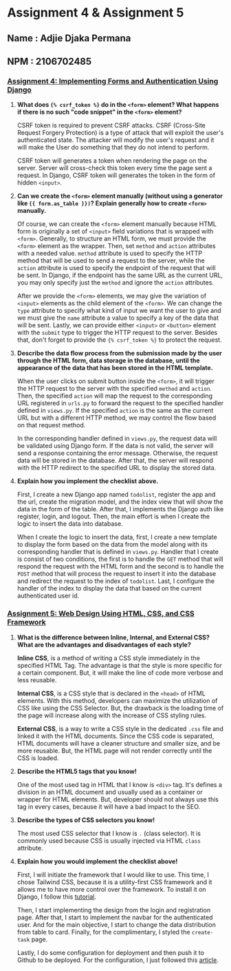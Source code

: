 # Assignment 4 & Assignment 5

## Name : Adjie Djaka Permana

## NPM : 2106702485

### [Assignment 4: Implementing Forms and Authentication Using Django](https://pbp-assigments-adjie.herokuapp.com/todolist)

1. **What does `{% csrf_token %}` do in the `<form>` element? What happens if there is no such "code snippet" in the `<form>` element?**

   CSRF token is required to prevent CSRF attacks. CSRF (Cross-Site Request Forgery Protection) is a type of attack that will exploit the user's authenticated state. The attacker will modify the user's request and it will make the User do something that they do not intend to perform.

   CSRF token will generates a token when rendering the page on the server. Server will cross-check this token every time the page sent a request. In Django, CSRF token will generates the token in the form of hidden `<input>`.

2. **Can we create the `<form>` element manually (without using a generator like `{{ form.as_table }})`? Explain generally how to create `<form>` manually.**

   Of course, we can create the `<form>` element manually because HTML form is originally a set of `<input>` field variations that is wrapped with `<form>`. Generally, to structure an HTML form, we must provide the `<form>` element as the wrapper. Then, set `method` and `action` attributes with a needed value. `method` attribute is used to specify the HTTP method that will be used to send a request to the server, while the `action` attribute is used to specify the endpoint of the request that will be sent. In Django, if the endpoint has the same URL as the current URL, you may only specify just the `method` and ignore the `action` attributes.

   After we provide the `<form>` elements, we may give the variation of `<input>` elements as the child element of the `<form>`. We can change the `type` attribute to specify what kind of input we want the user to give and we must give the `name` attribute a value to specify a key of the data that will be sent. Lastly, we can provide either `<input>` or `<button>` element with the `submit` type to trigger the HTTP request to the server. Besides that, don't forget to provide the `{% csrf_token %}` to protect the request.

3. **Describe the data flow process from the submission made by the user through the HTML form, data storage in the database, until the appearance of the data that has been stored in the HTML template.**

   When the user clicks on submit button inside the `<form>`, it will trigger the HTTP request to the server with the specified `method` and `action`. Then, the specified `action` will map the request to the corresponding URL registered in `urls.py` to forward the request to the specified handler defined in `views.py`. If the specified `action` is the same as the current URL but with a different HTTP method, we may control the flow based on that request method.

   In the corresponding handler defined in `views.py`, the request data will be validated using Django form. If the data is not valid, the server will send a response containing the error message. Otherwise, the request data will be stored in the database. After that, the server will respond with the HTTP redirect to the specified URL to display the stored data.

4. **Explain how you implement the checklist above.**

   First, I create a new Django app named `todolist`, register the app and the url, create the migration model, and the index view that will show the data in the form of the table. After that, I implements the Django auth like register, login, and logout. Then, the main effort is when I create the logic to insert the data into database.

   When I create the logic to insert the data, first, I create a new template to display the form based on the data from the model along with its corresponding handler that is defined in `views.py`. Handler that I create is consist of two conditions, the first is to handle the `GET` method that will respond the request with the HTML form and the second is to handle the `POST` method that will process the request to insert it into the database and redirect the request to the index of `todolist`. Last, I configure the handler of the index to display the data that based on the current authenticated user id.

### [Assignment 5: Web Design Using HTML, CSS, and CSS Framework](https://pbp-assigments-adjie.herokuapp.com/todolist)

1. **What is the difference between Inline, Internal, and External CSS? What are the advantages and disadvantages of each style?**

   **Inline CSS**, is a method of writing a CSS style immediately in the specified HTML Tag. The advantage is that the style is more specific for a certain component. But, it will make the line of code more verbose and less reusable.

   **Internal CSS**, is a CSS style that is declared in the `<head>` of HTML elements. With this method, developers can maximize the utilization of CSS like using the CSS Selector. But, the drawback is the loading time of the page will increase along with the increase of CSS styling rules.

   **External CSS**, is a way to write a CSS style in the dedicated `.css` file and linked it with the HTML documents. Since the CSS code is separated, HTML documents will have a cleaner structure and smaller size, and be more reusable. But, the HTML page will not render correctly until the CSS is loaded.

2. **Describe the HTML5 tags that you know!**

   One of the most used tag in HTML that I know is `<div>` tag. It's defines a division in an HTML document and usually used as a container or wrapper for HTML elements. But, developer should not always use this tag in every cases, because it will have a bad impact to the SEO.

3. **Describe the types of CSS selectors you know!**

   The most used CSS selector that I know is `.` (class selector). It is commonly used because CSS is usually injected via HTML `class` attribute.

4. **Explain how you would implement the checklist above!**

   First, I will initiate the framework that I would like to use. This time, I chose Tailwind CSS, because it is a utility-first CSS framework and it allows me to have more control over the framework. To install it on Django, I follow this [tutorial]("https://django-tailwind.readthedocs.io/en/latest/installation.html").

   Then, I start implementing the design from the login and registration page. After that, I start to implement the navbar for the authenticated user. And for the main objective, I start to change the data distribution from table to card. Finally, for the complimentary, I styled the `create-task` page.

   Lastly, I do some configuration for deployment and then push it to Github to be deployed. For the configuration, I just followed this [article](https://medium.com/@phuitsing/heroku-buildpack-for-django-tailwind-de96be543f9).
